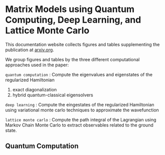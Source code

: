 # Matrix Models using Quantum Computing, Deep Learning, and Lattice Monte Carlo

This documentation website collects figures and tables supplementing the publication
at [arxiv.org](https://arxiv.org).

We group figures and tables by the three different computational approaches used in the paper:

`quantum computation`
:   Compute the eigenvalues and eigenstates of the regularized Hamiltonian

  1. exact diagonalization
  2. hybrid quantum-classical eigensolvers


`deep learning`
:   Compute the eingestates of the regularized Hamiltonian using variational monte carlo techniques to approximate the wavefunction

`lattice monte carlo`
:   Compute the path integral of the Lagrangian using Markov Chain Monte Carlo to extract observables related to the ground state.
  
## Quantum Computation

